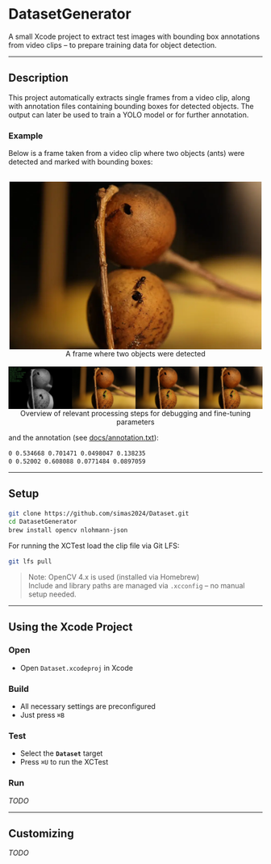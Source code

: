 # DatasetGenerator

A small Xcode project to extract test images with bounding box annotations from video clips – to prepare training data for object detection.

---

## Description

This project automatically extracts single frames from a video clip, along with annotation files containing bounding boxes for detected objects. The output can later be used to train a YOLO model or for further annotation.

### Example

Below is a frame taken from a video clip where two objects (ants) were detected and marked with bounding boxes:

<div align="center">
<br/>
<img align="center" title="Frame" width="500" src="./docs/frame.webp.png">
<div align="center">
    A frame where two objects were detected
</div>
</div>

<div align="center">
<br/>
<img align="center" title="Processing Overview" width="800" src="./docs/debug.webp.png">
<div align="center">
    Overview of relevant processing steps for debugging and fine-tuning parameters
</div>
</div>

and the annotation (see [docs/annotation.txt](./docs/annotation.txt)):

```
0 0.534668 0.701471 0.0498047 0.138235
0 0.52002 0.608088 0.0771484 0.0897059
```

---

## Setup

```bash
git clone https://github.com/simas2024/Dataset.git
cd DatasetGenerator
brew install opencv nlohmann-json
```

For running the XCTest load the clip file via Git LFS:

```bash
git lfs pull
```

> Note: OpenCV 4.x is used (installed via Homebrew)  
> Include and library paths are managed via `.xcconfig` – no manual setup needed.

---

## Using the Xcode Project

### Open
- Open `Dataset.xcodeproj` in Xcode

### Build
- All necessary settings are preconfigured
- Just press `⌘B`

### Test
- Select the **`Dataset`** target
- Press `⌘U` to run the XCTest

### Run

_TODO_  

---

## Customizing

_TODO_  
